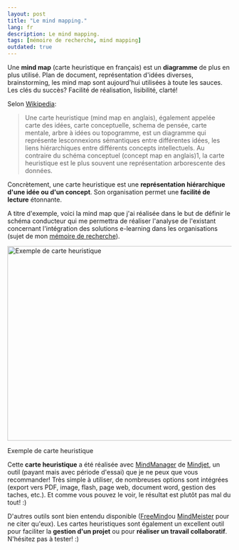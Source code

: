 ```yaml
---
layout: post
title: "Le mind mapping."
lang: fr
description: Le mind mapping.
tags: [mémoire de recherche, mind mapping]
outdated: true
---
```


Une **mind map** (carte heuristique en français) est un **diagramme** de plus en plus utilisé. Plan de document, représentation d'idées diverses, brainstorming, les mind map sont aujourd'hui utilisées à toute les sauces. Les clés du succès? Facilité de réalisation, lisibilité,  clarté!

Selon [Wikipedia](http://fr.wikipedia.org/wiki/Carte_heuristique "Définition d'une carte heuristique sur wikipedia"):

> Une carte heuristique (mind map en anglais), également appelée carte des idées, carte conceptuelle, schema de pensée, carte mentale, arbre à idées ou topogramme, est un diagramme qui représente lesconnexions sémantiques entre différentes idées, les liens hiérarchiques entre différents concepts intellectuels. Au contraire du schéma conceptuel (concept map en anglais)1, la carte heuristique est le plus souvent une représentation arborescente des données.

Concrètement, une carte heuristique est une **représentation hiérarchique d'une idée ou d'un concept**. Son organisation permet une **facilité de lecture** étonnante.

A titre d'exemple, voici la mind map que j'ai réalisée dans le but de définir le schéma conducteur qui me permettra de réaliser l'analyse de l'existant concernant l'intégration des solutions e-learning dans les organisations (sujet de mon [mémoire de recherche](http://www.odolbeau.fr/memoire-de-recherche-deroulement "Déroulement du mémoire de recherche")).

<div class="img-container-full">
    <img class="size-large wp-image-428 " title="Exemple de carte heuristique" src="/images/posts/2010-01-04/carte-heuristique.png" alt="Exemple de carte heuristique" width="940" height="437" />
    <p class="legend">Exemple de carte heuristique</p>
</div>

Cette **carte heuristique** a été réalisée avec [MindManager](https://www.mindjet.com/products/mindmanager-8-win/overview?google_sou=mindmanager&gclid=CMTxiIrwip8CFeZr4wodzVYzJw "MindManager") de [Mindjet](https://www.mindjet.com/ "Mindjet"), un outil (payant mais avec période d'essai) que je ne peux que vous recommander! Très simple à utiliser, de nombreuses options sont intégrées (export vers PDF, image, flash, page web,  document word, gestion des taches, etc.). Et comme vous pouvez le voir, le résultat est plutôt pas mal du tout! :)

D'autres outils sont bien entendu disponible ([FreeMind](http://freemind.sourceforge.net/ "FreeMind")ou [MindMeister](http://www.mindmeister.com "MindMeister") pour ne citer qu'eux). Les cartes heuristiques sont également un excellent outil pour faciliter la **gestion d'un projet** ou pour **réaliser un travail collaboratif**. N'hésitez pas à tester! :)
